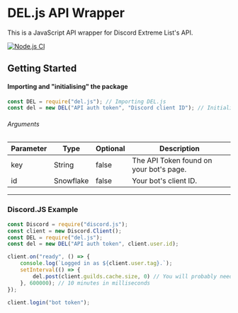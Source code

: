 # DEL.js API Wrapper
This is a JavaScript API wrapper for Discord Extreme List's API.

[![Node.js CI](https://github.com/discordextremelist/del.js/actions/workflows/node.js.yml/badge.svg)](https://github.com/discordextremelist/del.js/actions/workflows/node.js.yml)

## Getting Started

#### Importing and "initialising" the package
```js
const DEL = require("del.js"); // Importing DEL.js
const del = new DEL("API auth token", "Discord client ID"); // Initialising it
```

###### Arguments
Parameter | Type | Optional | Description
|--------------|----------|--------------|--------------|
key | String | false | The API Token found on your bot's page.
id | Snowflake | false | Your bot's client ID.

--- 

### Discord.JS Example

```js
const Discord = require("discord.js");
const client = new Discord.Client();
const DEL = require("del.js");
const del = new DEL("API auth token", client.user.id);

client.on("ready", () => {
    console.log(`Logged in as ${client.user.tag}.`);
    setInterval(() => {
        del.post(client.guilds.cache.size, 0) // You will probably need to change this.
    }, 600000); // 10 minutes in milliseconds
});

client.login("bot token");
```

